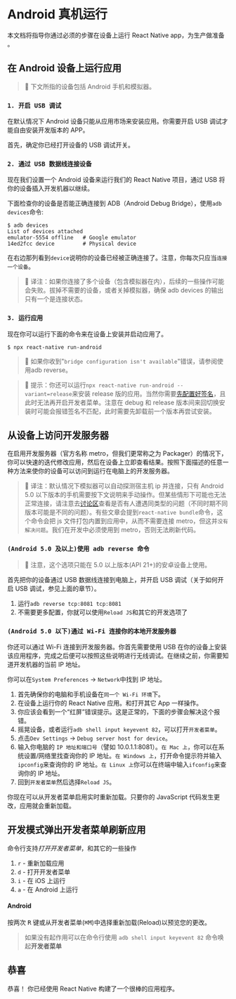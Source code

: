 Android 真机运行
===

本文档将指导你通过必须的步骤在设备上运行 React Native app，为生产做准备 。

## 在 Android 设备上运行应用

> 🚧 下文所指的设备包括 Android 手机和模拟器。
<!--rehype:style=border-left: 8px solid #ffe564;background-color: #ffe56440;padding: 12px 16px;-->

### `1. 开启 USB 调试`

在默认情况下 Android 设备只能从应用市场来安装应用。你需要开启 USB 调试才能自由安装开发版本的 APP。

首先，确定你已经打开设备的 USB 调试开关。

### `2. 通过 USB 数据线连接设备`

现在我们设置一个 Android 设备来运行我们的 React Native 项目，通过 USB 将你的设备插入开发机器以继续。

下面检查你的设备是否能正确连接到 ADB（Android Debug Bridge），使用`adb devices`命令:

```
$ adb devices
List of devices attached
emulator-5554 offline   # Google emulator
14ed2fcc device         # Physical device
```

在右边那列看到`device`说明你的设备已经被正确连接了。注意，你每次只应当`连接一个设备`<!--rehype:style=color: red;background: #ffd2d2;-->。

> 🚧 译注：如果你连接了多个设备（包含模拟器在内），后续的一些操作可能会失败。拔掉不需要的设备，或者关掉模拟器，确保 adb devices 的输出只有一个是连接状态。
<!--rehype:style=border-left: 8px solid #ffe564;background-color: #ffe56440;padding: 12px 16px;-->

### `3. 运行应用`

现在你可以运行下面的命令来在设备上安装并启动应用了。

```
$ npx react-native run-android
```

> 🚧 如果你收到"`bridge configuration isn't available`"错误，请参阅使用adb reverse。
<!--rehype:style=border-left: 8px solid #ffe564;background-color: #ffe56440;padding: 12px 16px;-->

> 🚧 提示：你还可以运行`npx react-native run-android --variant=release`来安装 release 版的应用。当然你需要[先配置好签名](https://reactnative.cn/docs/signed-apk-android)，且此时无法再开启开发者菜单。注意在 debug 和 release 版本间来回切换安装时可能会报错签名不匹配，此时需要先卸载前一个版本再尝试安装。
<!--rehype:style=border-left: 8px solid #ffe564;background-color: #ffe56440;padding: 12px 16px;-->

## 从设备上访问开发服务器

在启用开发服务器（官方名称 metro，但我们更常称之为 Packager）的情况下，你可以快速的迭代修改应用，然后在设备上立即查看结果。按照下面描述的任意一种方法来使你的设备可以访问到运行在电脑上的开发服务器。

> 🚧 译注：默认情况下模拟器可以自动探测宿主机 ip 并连接，只有 Android 5.0 以下版本的手机需要按下文说明来手动操作。但某些情形下可能也无法正常连接，请注意去[讨论区](https://github.com/reactnativecn/react-native-website/issues)查看是否有人遭遇同类型的问题（不同时期不同版本可能是不同的问题）。有些文章会提到`react-native bundle`命令，这个命令会把 js 文件打包内置到应用中，从而不需要连接 metro，但这并`没有解决问题`。我们在开发中必须使用到 metro，否则无法刷新代码。
<!--rehype:style=border-left: 8px solid #ffe564;background-color: #ffe56440;padding: 12px 16px;-->

### `(Android 5.0 及以上)使用 adb reverse 命令`

> 🚧 注意，这个选项只能在 5.0 以上版本(API 21+)的安卓设备上使用。
<!--rehype:style=border-left: 8px solid #ffe564;background-color: #ffe56440;padding: 12px 16px;-->

首先把你的设备通过 USB 数据线连接到电脑上，并开启 USB 调试（关于如何开启 USB 调试，参见上面的章节）。

1. 运行`adb reverse tcp:8081 tcp:8081`
2. 不需要更多配置，你就可以使用`Reload JS`和其它的开发选项了

### `(Android 5.0 以下)通过 Wi-Fi 连接你的本地开发服务器`

你还可以通过 Wi-Fi 连接到开发服务器。你首先需要使用 USB 在你的设备上安装该应用程序，完成之后便可以按照这些说明进行无线调试。在继续之前，你需要知道开发机器的当前 IP 地址。

你可以在`System Preferences` → `Network`中找到 IP 地址。

1. 首先确保你的电脑和手机设备在`同一个 Wi-Fi 环境`<!--rehype:style=color: red;background: #ffd2d2;-->下。
2. 在设备上运行你的 React Native 应用。和打开其它 App 一样操作。
3. 你应该会看到一个“红屏”错误提示。这是正常的，下面的步骤会解决这个报错。
4. 摇晃设备，或者运行`adb shell input keyevent 82`，可以打开`开发者菜单`<!--rehype:style=color: red;background: #ffd2d2;-->。
5. 点击`Dev Settings` -> `Debug server host for device`。
6. 输入你电脑的 `IP 地址和端口号`（譬如 10.0.1.1:8081）。`在 Mac 上`<!--rehype:style=color: red;background: #ffd2d2;-->，你可以在系统设置/网络里找查询你的 IP 地址。`在 Windows 上`<!--rehype:style=color: red;background: #ffd2d2;-->，打开命令提示符并输入`ipconfig`来查询你的 IP 地址。`在 Linux 上`<!--rehype:style=color: red;background: #ffd2d2;-->你可以在终端中输入`ifconfig`来查询你的 IP 地址。
7. 回到`开发者菜单`<!--rehype:style=color: red;background: #ffd2d2;-->然后选择`Reload JS`。

你现在可以从开发者菜单启用实时重新加载。只要你的 JavaScript 代码发生更改，应用就会重新加载。
## 开发模式弹出开发者菜单刷新应用

命令行支持*打开开发者菜单*，和其它的一些操作

1. `r` - 重新加载应用
2. `d` - 打开开发者菜单
3. `i` - 在 iOS 上运行
4. `a` - 在 Android 上运行


#### Android

按两次 <kbd>R</kbd> 键或从开发者菜单(<kbd>⌘</kbd><kbd>M</kbd>)中选择重新加载(Reload)以预览您的更改。

> 如果没有起作用可以在命令行使用 `adb shell input keyevent 82` 命令唤起**开发者菜单**

## 恭喜
恭喜！ 你已经使用 React Native 构建了一个很棒的应用程序。